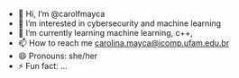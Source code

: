 - 👋 Hi, I’m @carolfmayca
- 👀 I’m interested in cybersecurity and machine learning
- 🌱 I’m currently learning machine learning, c++, 
- 📫 How to reach me carolina.mayca@icomp.ufam.edu.br
- 😄 Pronouns: she/her
- ⚡ Fun fact: ...

<!---
carolfmayca/carolfmayca is a ✨ special ✨ repository because its `README.md` (this file) appears on your GitHub profile.
You can click the Preview link to take a look at your changes.
--->
